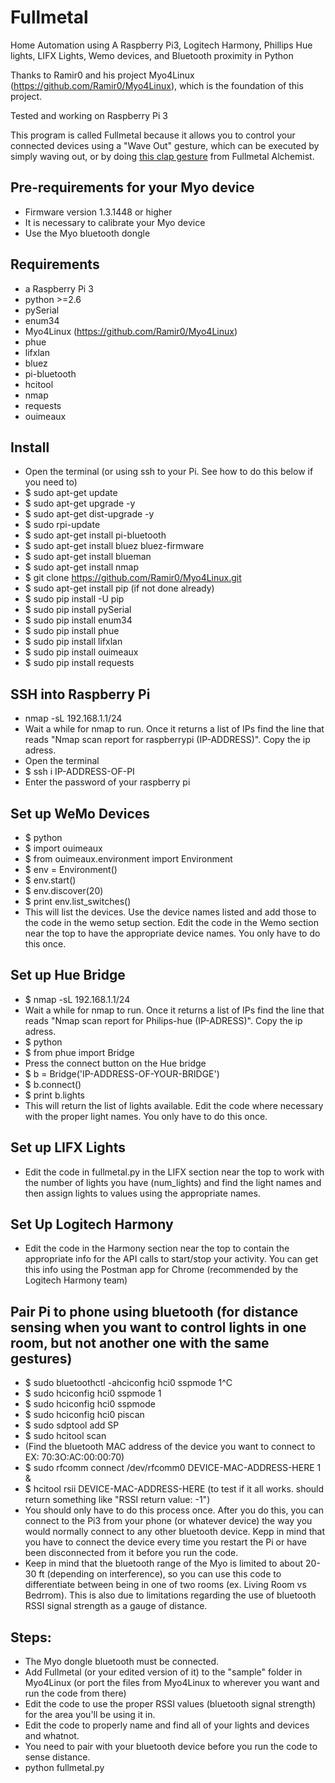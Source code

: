 # Fullmetal
Home Automation using A Raspberry Pi3, Logitech Harmony, Phillips Hue lights, LIFX Lights, Wemo devices, and Bluetooth proximity in Python


Thanks to Ramir0 and his project Myo4Linux (https://github.com/Ramir0/Myo4Linux), which is the foundation of this project.

Tested and working on Raspberry Pi 3

This program is called Fullmetal because it allows you to control your connected devices using a "Wave Out" gesture, which can be executed by simply waving out, or by doing [this clap gesture](http://i.imgur.com/dEYs0ik.gif) from Fullmetal Alchemist.


## Pre-requirements for your Myo device
- Firmware version 1.3.1448 or higher
- It is necessary to calibrate your Myo device
- Use the Myo bluetooth dongle

## Requirements
- a Raspberry Pi 3
- python >=2.6
- pySerial
- enum34
- Myo4Linux (https://github.com/Ramir0/Myo4Linux)
- phue
- lifxlan
- bluez
- pi-bluetooth
- hcitool
- nmap
- requests
- ouimeaux



## Install

- Open the terminal (or using ssh to your Pi. See how to do this below if you need to)
- $ sudo apt-get update
- $ sudo apt-get upgrade -y
- $ sudo apt-get dist-upgrade -y
- $ sudo rpi-update
- $ sudo apt-get install pi-bluetooth
- $ sudo apt-get install bluez bluez-firmware
- $ sudo apt-get install blueman
- $ sudo apt-get install nmap
- $ git clone https://github.com/Ramir0/Myo4Linux.git
- $ sudo apt-get install pip (if not done already)
- $ sudo pip install -U pip
- $ sudo pip install pySerial
- $ sudo pip install enum34
- $ sudo pip install phue
- $ sudo pip install lifxlan
- $ sudo pip install ouimeaux
- $ sudo pip install requests

## SSH into Raspberry Pi
- nmap -sL 192.168.1.1/24
- Wait a while for nmap to run. Once it returns a list of IPs find the line that reads "Nmap scan report for raspberrypi (IP-ADDRESS)". Copy the ip adress. 
- Open the terminal
- $ ssh i IP-ADDRESS-OF-PI
- Enter the password of your raspberry pi


## Set up WeMo Devices

- $ python
- $ import ouimeaux
- $ from ouimeaux.environment import Environment
- $ env = Environment()
- $ env.start()
- $ env.discover(20)
- $ print env.list_switches()
- This will list the devices. Use the device names listed and add those to the code in the wemo setup section. Edit the code in the Wemo section near the top to have the appropriate device names. You only have to do this once.

## Set up Hue Bridge

- $ nmap -sL 192.168.1.1/24
- Wait a while for nmap to run. Once it returns a list of IPs find the line that reads "Nmap scan report for Philips-hue (IP-ADRESS)". Copy the ip adress. 
- $ python
- $ from phue import Bridge
- Press the connect button on the Hue bridge
- $ b = Bridge('IP-ADDRESS-OF-YOUR-BRIDGE')
- $ b.connect()
- $ print b.lights
- This will return the list of lights available. Edit the code where necessary with the proper light names. You only have to do this once. 

## Set up LIFX Lights
- Edit the code in fullmetal.py in the LIFX section near the top to work with the number of lights you have (num_lights) and find the light names and then assign lights to values using the appropriate names. 

## Set Up Logitech Harmony
- Edit the code in the Harmony section near the top to contain the appropriate info for the API calls to start/stop your activity. You can get this info using the Postman app for Chrome (recommended by the Logitech Harmony team)

## Pair Pi to phone using bluetooth (for distance sensing when you want to control lights in one room, but not another one with the same gestures)

- $ sudo bluetoothctl -ahciconfig hci0 sspmode 1^C
- $ sudo hciconfig hci0 sspmode 1
- $ sudo hciconfig hci0 sspmode
- $ sudo hciconfig hci0 piscan
- $ sudo sdptool add SP
- $ sudo hcitool scan
- (Find the bluetooth MAC address of the device you want to connect to EX: 70:3O:AC:00:00:70)
- $ sudo rfcomm connect /dev/rfcomm0 DEVICE-MAC-ADDRESS-HERE 1 &
- $ hcitool rsii DEVICE-MAC-ADDRESS-HERE (to test if it all works. should return something like "RSSI return value: -1")
- You should only have to do this process once. After you do this, you can connect to the Pi3 from your phone (or whatever device) the way you would normally connect to any other bluetooth device. Kepp in mind that you have to connect the device every time you restart the Pi or have been disconnected from it before you run the code.
- Keep in mind that the bluetooth range of the Myo is limited to about 20-30 ft (depending on interference), so you can use this code to differentiate between being in one of two rooms (ex. Living Room vs Bedrrom). This is also due to limitations regarding the use of bluetooth RSSI signal strength as a gauge of distance. 

## Steps:

- The Myo dongle bluetooth must be connected.
- Add Fullmetal (or your edited version of it) to the "sample" folder in Myo4Linux (or port the files from Myo4Linux to wherever you want and run the code from there)
- Edit the code to use the proper RSSI values (bluetooth signal strength) for the area you'll be using it in. 
- Edit the code to properly name and find all of your lights and devices and whatnot.
- You need to pair with your bluetooth device before you run the code to sense distance. 
- python fullmetal.py



